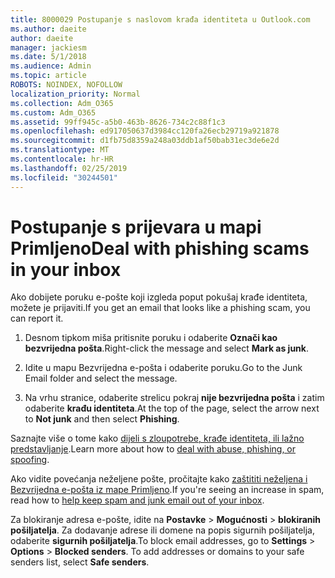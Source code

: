 ```yaml
---
title: 8000029 Postupanje s naslovom krađa identiteta u Outlook.com
ms.author: daeite
author: daeite
manager: jackiesm
ms.date: 5/1/2018
ms.audience: Admin
ms.topic: article
ROBOTS: NOINDEX, NOFOLLOW
localization_priority: Normal
ms.collection: Adm_O365
ms.custom: Adm_O365
ms.assetid: 99ff945c-a5b0-463b-8626-734c2c88f1c3
ms.openlocfilehash: ed917050637d3984cc120fa26ecb29719a921878
ms.sourcegitcommit: d1fb75d8359a248a03ddb1af50bab31ec3de6e2d
ms.translationtype: MT
ms.contentlocale: hr-HR
ms.lasthandoff: 02/25/2019
ms.locfileid: "30244501"
---
```

# <a name="deal-with-phishing-scams-in-your-inbox"></a><span data-ttu-id="0f345-102">Postupanje s prijevara u mapi Primljeno</span><span class="sxs-lookup"><span data-stu-id="0f345-102">Deal with phishing scams in your inbox</span></span>

<span data-ttu-id="0f345-103">Ako dobijete poruku e-pošte koji izgleda poput pokušaj krađe identiteta, možete je prijaviti.</span><span class="sxs-lookup"><span data-stu-id="0f345-103">If you get an email that looks like a phishing scam, you can report it.</span></span>
  
1. <span data-ttu-id="0f345-104">Desnom tipkom miša pritisnite poruku i odaberite **Označi kao bezvrijedna pošta**.</span><span class="sxs-lookup"><span data-stu-id="0f345-104">Right-click the message and select **Mark as junk**.</span></span> 
    
2. <span data-ttu-id="0f345-105">Idite u mapu Bezvrijedna e-pošta i odaberite poruku.</span><span class="sxs-lookup"><span data-stu-id="0f345-105">Go to the Junk Email folder and select the message.</span></span>
    
3. <span data-ttu-id="0f345-106">Na vrhu stranice, odaberite strelicu pokraj **nije bezvrijedna pošta** i zatim odaberite **krađu identiteta**.</span><span class="sxs-lookup"><span data-stu-id="0f345-106">At the top of the page, select the arrow next to **Not junk** and then select **Phishing**.</span></span> 
    
<span data-ttu-id="0f345-107">Saznajte više o tome kako [dijeli s zloupotrebe, krađe identiteta, ili lažno predstavljanje](https://go.microsoft.com/fwlink/p/?linkid=873139).</span><span class="sxs-lookup"><span data-stu-id="0f345-107">Learn more about how to [deal with abuse, phishing, or spoofing](https://go.microsoft.com/fwlink/p/?linkid=873139).</span></span>
  
<span data-ttu-id="0f345-108">Ako vidite povećanja neželjene pošte, pročitajte kako [zaštititi neželjena i Bezvrijedna e-pošta iz mape Primljeno](https://go.microsoft.com/fwlink/p/?linkid=873140).</span><span class="sxs-lookup"><span data-stu-id="0f345-108">If you're seeing an increase in spam, read how to [help keep spam and junk email out of your inbox](https://go.microsoft.com/fwlink/p/?linkid=873140).</span></span>
  
<span data-ttu-id="0f345-p101">Za blokiranje adresa e-pošte, idite na **Postavke** \> **Mogućnosti** \> **blokiranih pošiljatelja**. Za dodavanje adrese ili domene na popis sigurnih pošiljatelja, odaberite **sigurnih pošiljatelja**.</span><span class="sxs-lookup"><span data-stu-id="0f345-p101">To block email addresses, go to **Settings** \> **Options** \> **Blocked senders**. To add addresses or domains to your safe senders list, select **Safe senders**.</span></span> 
  

